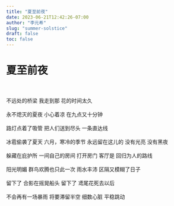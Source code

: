 ```yaml
---
title: "夏至前夜"
date: 2023-06-21T12:42:26-07:00
author: "李元希"
slug: "summer-solstice"
draft: false
toc: false
---
```


# 夏至前夜

<br />
<br />
不远处的桥梁
我走到那
花的时间太久
<br />
<br />
永不熄灭的夏夜
小心着凉
在九点又十分钟
<br />
<br />
路灯点着了吸管
把人们送到尽头
一条直达线
<br />
<br />
冰雹偷袭了夏天
六月，寒冷的季节
永远留在这儿的
没有光亮
没有黑夜
<br />
<br />
躲藏在庇护所
一间自己的房间
打开房门
客厅是
回归为人的路线
<br />
<br />
阳光明媚
群鸟欢腾也只此一次
雨水丰沛
区隔又模糊了日子
<br />
<br />
留下了
合影在摇晃船头
留下了
鸢尾花死去以后
<br />
<br />
不会再有一场暴雨
将要滞留半空
细数心脏
平稳跳动
<br />
<br />